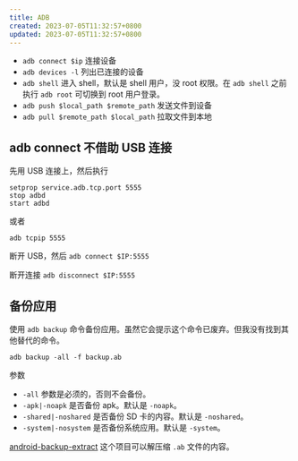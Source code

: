 ```yaml
---
title: ADB
created: 2023-07-05T11:32:57+0800
updated: 2023-07-05T11:32:57+0800
---
```



- `adb connect $ip` 连接设备
- `adb devices -l` 列出已连接的设备
- `adb shell` 进入 shell，默认是 shell 用户，没 root 权限。在 `adb shell` 之前执行 `adb root` 可切换到 root 用户登录。
- `adb push $local_path $remote_path` 发送文件到设备
- `adb pull $remote_path $local_path` 拉取文件到本地

## adb connect 不借助 USB 连接

先用 USB 连接上，然后执行

```
setprop service.adb.tcp.port 5555
stop adbd
start adbd
```

或者

`adb tcpip 5555`

断开 USB，然后 `adb connect $IP:5555`

断开连接 `adb disconnect $IP:5555`

## 备份应用

使用 `adb backup` 命令备份应用。虽然它会提示这个命令已废弃。但我没有找到其他替代的命令。

`adb backup -all -f backup.ab`

参数

- `-all` 参数是必须的，否则不会备份。
- `-apk|-noapk` 是否备份 apk。默认是 `-noapk`。
- `-shared|-noshared` 是否备份 SD 卡的内容。默认是 `-noshared`。
- `-system|-nosystem` 是否备份系统应用。默认是 `-system`。

[android-backup-extract](https://github.com/tcrs/android-backup-extract) 这个项目可以解压缩 `.ab` 文件的内容。
